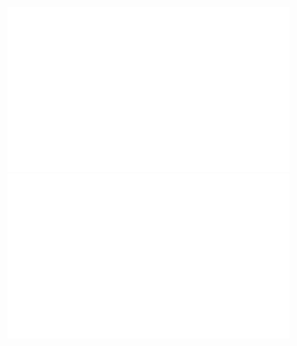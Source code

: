![](https://raw.githubusercontent.com/smsegal/github-stats/master/generated/overview.svg)
![](https://raw.githubusercontent.com/smsegal/github-stats/master/generated/languages.svg)



